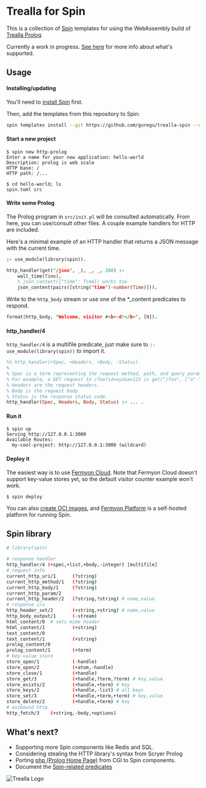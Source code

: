 # Trealla for Spin

This is a collection of [Spin](http://spin.fermyon.dev) templates for using the WebAssembly build of [Trealla Prolog](http://github.com/trealla-prolog/trealla).

Currently a work in progress. [See here](https://github.com/guregu/trealla#spin-components) for more info about what's supported.

## Usage

#### Installing/updating

You'll need to [install Spin](https://developer.fermyon.com/spin/install) first.

Then, add the templates from this repository to Spin:

```bash
spin templates install --git https://github.com/guregu/trealla-spin --update
```

#### Start a new project

```console
$ spin new http-prolog
Enter a name for your new application: hello-world
Description: prolog is web scale
HTTP base: /
HTTP path: /...

$ cd hello-world; ls 
spin.toml src
```

#### Write some Prolog

The Prolog program in `src/init.pl` will be consulted automatically.
From here, you can use/consult other files. A couple example handlers for HTTP are included.

Here's a minimal example of an HTTP handler that returns a JSON message with the current time.

```prolog
:- use_module(library(spin)).

http_handler(get("/json", _), _, _, 200) :-
	wall_time(Time),
	% json_content({"time": Time}) works too
	json_content(pairs([string("time")-number(Time)])).
```

Write to the `http_body` stream or use one of the *_content predicates to respond.

```prolog
format(http_body, "Welcome, visitor #<b>~d!</b>", [N]).
```

#### http_handler/4

`http_handler/4` is a multifile predicate, just make sure to `:- use_module(library(spin))` to import it.

```prolog
%% http_handler(+Spec, +Headers, +Body, -Status).
%
% Spec is a term representing the request method, path, and query parameters.
% For example, a GET request to /foo?id=xyz&a=123 is get("/foo", ["a"-"123","id"-"xyz"]).
% Headers are the request headers.
% Body is the request body.
% Status is the response status code.
http_handler(Spec, Headers, Body, Status) :- ... .
```

#### Run it

```console
$ spin up
Serving http://127.0.0.1:3000
Available Routes:
  my-cool-project: http://127.0.0.1:3000 (wildcard)
```

#### Deploy it

The easiest way is to use [Fermyon Cloud](http://cloud.fermyon.com).
Note that Fermyon Cloud doesn't support key-value stores yet, so the default visitor counter example won't work.

```console
$ spin deploy
```

You can also [create OCI images](https://developer.fermyon.com/spin/spin-oci), and [Fermyon Platform](https://www.fermyon.dev) is a self-hosted platform for running Spin.

## Spin library

```bash
# library(spin)

# response handler
http_handler/4 (+spec,+list,+body,-integer) [multifile]
# request info
current_http_uri/1      (?string)
current_http_method/1   (?string)
current_http_body/1     (?string)
current_http_param/2
current_http_header/2   (?string,?string) # name,value
# response i/o
http_header_set/2       (+string,+string) # name,value
http_body_output/1      (-stream)
html_content/0  # sets mime header
html_content/1          (+string)
text_content/0
text_content/1          (+string)
prolog_content/0
prolog_content/1        (+term)
# key-value store
store_open/1            (-handle)
store_open/2            (+atom,-handle)
store_close/1           (+handle)
store_get/3             (+handle,?term,?term) # key,value
store_exists/2          (+handle,+term) # key
store_keys/2            (+handle,-list) # all keys 
store_set/3             (+handle,+term,+term) # key,value
store_delete/2          (+handle,+term) # key
# outbound http
http_fetch/3    (+string,-body,+options)
```

## What's next?

- Supporting more Spin components like Redis and SQL.
- Considering stealing the HTTP library's syntax from Scryer Prolog
- Porting [php (Prolog Home Page)](http://github.com/guregu/php) from CGI to Spin components.
- Document the [Spin-related predicates](https://github.com/guregu/trealla/blob/main/library/spin.pl)

![Trealla Logo](https://user-images.githubusercontent.com/131059/190109875-7eb65bf5-feef-41e1-b19c-7fbcab8887ae.png)
